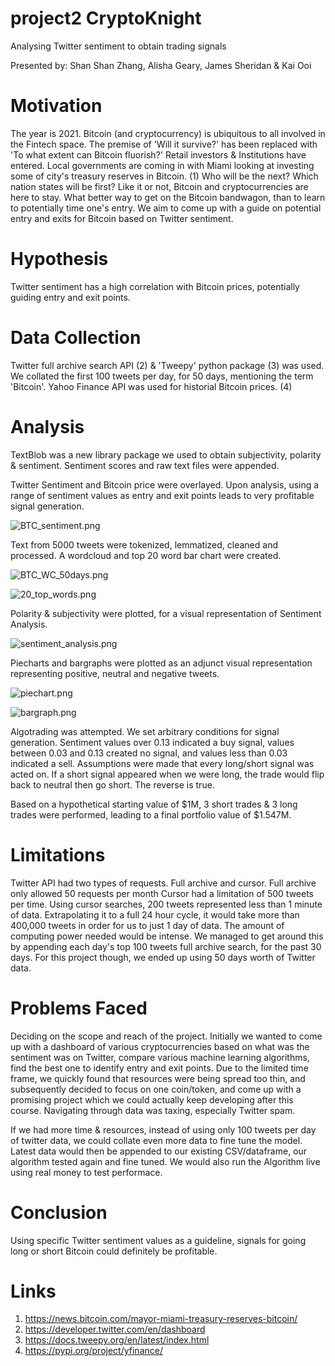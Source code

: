 # project2 CryptoKnight
Analysing Twitter sentiment to obtain trading signals

Presented by: Shan Shan Zhang, Alisha Geary, James Sheridan & Kai Ooi

# Motivation
The year is 2021.
Bitcoin (and cryptocurrency) is ubiquitous to all involved in the Fintech space.
The premise of 'Will it survive?' has been replaced with 'To what extent can Bitcoin fluorish?' 
Retail investors & Institutions have entered.
Local governments are coming in with Miami looking at investing some of city's treasury reserves in Bitcoin. (1)
Who will be the next? Which nation states will be first?
Like it or not, Bitcoin and cryptocurrencies are here to stay.
What better way to get on the Bitcoin bandwagon, than to learn to potentially time one's entry.
We aim to come up with a guide on potential entry and exits for Bitcoin based on Twitter sentiment.

# Hypothesis
Twitter sentiment has a high correlation with Bitcoin prices, potentially guiding entry and exit points.

# Data Collection
Twitter full archive search API (2) & 'Tweepy' python package (3) was used.
We collated the first 100 tweets per day, for 50 days, mentioning the term 'Bitcoin'.
Yahoo Finance API was used for historial Bitcoin prices. (4)

# Analysis
TextBlob was a new library package we used to obtain subjectivity, polarity & sentiment.
Sentiment scores and raw text files were appended.

Twitter Sentiment and Bitcoin price were overlayed.
Upon analysis, using a range of sentiment values as entry and exit points leads to very profitable signal generation.

![BTC_sentiment.png](images/BTC_sentiment.png)

Text from 5000 tweets were tokenized, lemmatized, cleaned and processed.
A wordcloud and top 20 word bar chart were created.

![BTC_WC_50days.png](images/BTC_WC_50days.png)

![20_top_words.png](images/20_top_words.png)

Polarity & subjectivity were plotted, for a visual representation of Sentiment Analysis.

![sentiment_analysis.png](images/sentiment_analysis.png)

Piecharts and bargraphs were plotted as an adjunct visual representation representing positive, neutral and negative tweets.

![piechart.png](images/piechart.png)

![bargraph.png](images/bargraph.png)

Algotrading was attempted.
We set arbitrary conditions for signal generation.
Sentiment values over 0.13 indicated a buy signal, values between 0.03 and 0.13 created no signal, and values less than 0.03 indicated a sell.
Assumptions were made that every long/short signal was acted on. If a short signal appeared when we were long, the trade would flip back to neutral then go short. The reverse is true.

Based on a hypothetical starting value of $1M, 3 short trades & 3 long trades were performed, leading to a final portfolio value of $1.547M.

# Limitations
Twitter API had two types of requests.
Full archive and cursor.
Full archive only allowed 50 requests per month
Cursor had a limitation of 500 tweets per time.
Using cursor searches, 200 tweets represented less than 1 minute of data.
Extrapolating it to a full 24 hour cycle, it would take more than 400,000 tweets in order for us to just 1 day of data.
The amount of computing power needed would be intense.
We managed to get around this by appending each day's top 100 tweets full archive search, for the past 30 days. For this project though, we ended up using 50 days worth of Twitter data.

# Problems Faced
Deciding on the scope and reach of the project.
Initially we wanted to come up with a dashboard of various cryptocurrencies based on what was the sentiment was on Twitter, compare various machine learning algorithms, find the best one to identify entry and exit points.
Due to the limited time frame, we quickly found that resources were being spread too thin, and subsequently decided to focus on one coin/token, and come up with a promising project which we could actually keep developing after this course.
Navigating through data was taxing, especially Twitter spam.

If we had more time & resources, instead of using only 100 tweets per day of twitter data, we could collate even more data to fine tune the model. Latest data would then be appended to our existing CSV/dataframe, our algorithm tested again and fine tuned.
We would also run the Algorithm live using real money to test performace.

# Conclusion
Using specific Twitter sentiment values as a guideline, signals for going long or short Bitcoin could definitely be profitable.

# Links
1. https://news.bitcoin.com/mayor-miami-treasury-reserves-bitcoin/
2. https://developer.twitter.com/en/dashboard
3. https://docs.tweepy.org/en/latest/index.html
4. https://pypi.org/project/yfinance/